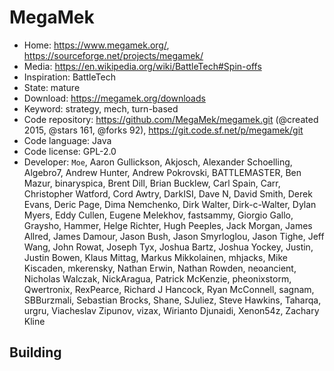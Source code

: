 # MegaMek

- Home: https://www.megamek.org/, https://sourceforge.net/projects/megamek/
- Media: https://en.wikipedia.org/wiki/BattleTech#Spin-offs
- Inspiration: BattleTech
- State: mature
- Download: https://megamek.org/downloads
- Keyword: strategy, mech, turn-based
- Code repository: https://github.com/MegaMek/megamek.git (@created 2015, @stars 161, @forks 92), https://git.code.sf.net/p/megamek/git
- Code language: Java
- Code license: GPL-2.0
- Developer: `Moe`, Aaron Gullickson, Akjosch, Alexander Schoelling, Algebro7, Andrew Hunter, Andrew Pokrovski, BATTLEMASTER, Ben Mazur, binaryspica, Brent Dill, Brian Bucklew, Carl Spain, Carr, Christopher Watford, Cord Awtry, DarkISI, Dave N, David Smith, Derek Evans, Deric Page, Dima Nemchenko, Dirk Walter, Dirk-c-Walter, Dylan Myers, Eddy Cullen, Eugene Melekhov, fastsammy, Giorgio Gallo, Graysho, Hammer, Helge Richter, Hugh Peeples, Jack Morgan, James Allred, James Damour, Jason Bush, Jason Smyrloglou, Jason Tighe, Jeff Wang, John Rowat, Joseph Tyx, Joshua Bartz, Joshua Yockey, Justin, Justin Bowen, Klaus Mittag, Markus Mikkolainen, mhjacks, Mike Kiscaden, mkerensky, Nathan Erwin, Nathan Rowden, neoancient, Nicholas Walczak, NickAragua, Patrick McKenzie, pheonixstorm, Qwertronix, RexPearce, Richard J Hancock, Ryan McConnell, sagnam, SBBurzmali, Sebastian Brocks, Shane, SJuliez, Steve Hawkins, Taharqa, urgru, Viacheslav Zipunov, vizax, Wirianto Djunaidi, Xenon54z, Zachary Kline

## Building
